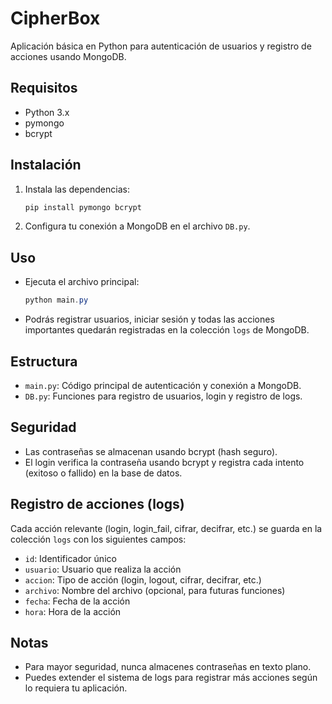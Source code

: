 
# CipherBox

Aplicación básica en Python para autenticación de usuarios y registro de acciones usando MongoDB.

## Requisitos
- Python 3.x
- pymongo
- bcrypt

## Instalación
1. Instala las dependencias:
   ```powershell
   pip install pymongo bcrypt
   ```
2. Configura tu conexión a MongoDB en el archivo `DB.py`.

## Uso
- Ejecuta el archivo principal:
  ```powershell
  python main.py
  ```
- Podrás registrar usuarios, iniciar sesión y todas las acciones importantes quedarán registradas en la colección `logs` de MongoDB.

## Estructura
- `main.py`: Código principal de autenticación y conexión a MongoDB.
- `DB.py`: Funciones para registro de usuarios, login y registro de logs.

## Seguridad
- Las contraseñas se almacenan usando bcrypt (hash seguro).
- El login verifica la contraseña usando bcrypt y registra cada intento (exitoso o fallido) en la base de datos.

## Registro de acciones (logs)
Cada acción relevante (login, login_fail, cifrar, decifrar, etc.) se guarda en la colección `logs` con los siguientes campos:
- `id`: Identificador único
- `usuario`: Usuario que realiza la acción
- `accion`: Tipo de acción (login, logout, cifrar, decifrar, etc.)
- `archivo`: Nombre del archivo (opcional, para futuras funciones)
- `fecha`: Fecha de la acción
- `hora`: Hora de la acción

## Notas
- Para mayor seguridad, nunca almacenes contraseñas en texto plano.
- Puedes extender el sistema de logs para registrar más acciones según lo requiera tu aplicación.

